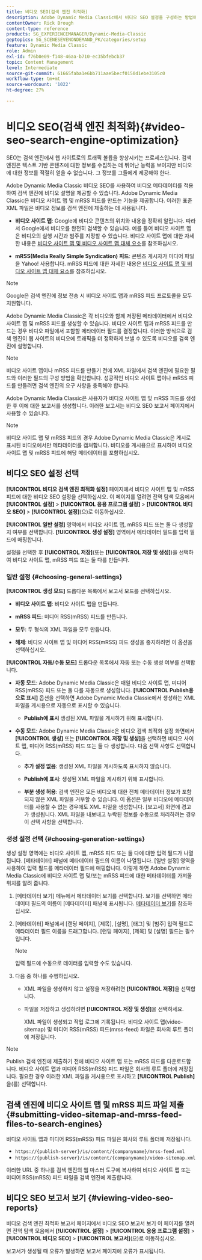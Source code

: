 ```yaml
---
title: 비디오 SEO(검색 엔진 최적화)
description: Adobe Dynamic Media Classic에서 비디오 SEO 설정을 구성하는 방법에 대해 알아봅니다.
contentOwner: Rick Brough
content-type: reference
products: SG_EXPERIENCEMANAGER/Dynamic-Media-Classic
geptopics: SG_SCENESEVENONDEMAND_PK/categories/setup
feature: Dynamic Media Classic
role: Admin
exl-id: f76b0e09-f148-46aa-b710-ec35bfebcb37
topic: Content Management
level: Intermediate
source-git-commit: 61665faba1e6bb711aae5becf0150d1ebe3105c0
workflow-type: tm+mt
source-wordcount: '1022'
ht-degree: 27%

---
```


# 비디오 SEO(검색 엔진 최적화){#video-seo-search-engine-optimization}

SEO는 검색 엔진에서 웹 사이트로의 트래픽 볼륨을 향상시키는 프로세스입니다. 검색 엔진은 텍스트 기반 콘텐츠에 대한 정보를 수집하는 데 뛰어난 능력을 보이지만 비디오에 대한 정보를 적절히 얻을 수 없습니다. 그 정보를 그들에게 제공해야 한다.

Adobe Dynamic Media Classic 비디오 SEO를 사용하여 비디오 메타데이터를 적용하여 검색 엔진에 비디오 설명을 제공할 수 있습니다. Adobe Dynamic Media Classic은 비디오 사이트 맵 및 mRSS 피드를 만드는 기능을 제공합니다. 이러한 표준 XML 파일은 비디오 정보를 검색 엔진에 제출하는 데 사용됩니다.

* **비디오 사이트 맵**: Google에 비디오 콘텐츠의 위치와 내용을 정확히 알립니다. 따라서 Google에서 비디오를 완전히 검색할 수 있습니다. 예를 들어 비디오 사이트 맵은 비디오의 실행 시간과 범주를 지정할 수 있습니다. 비디오 사이트 맵에 대한 자세한 내용은 [비디오 사이트 맵 및 비디오 사이트 맵 대체 요소](https://developers.google.com/search/docs/crawling-indexing/sitemaps/video-sitemaps?visit_id=637558394348624754-567115452&amp;rd=1)를 참조하십시오.

* **mRSS(Media Really Simple Syndication) 피드**: 콘텐츠 게시자가 미디어 파일을 Yahoo! 사용합니다. mRSS 피드에 대한 자세한 내용은 [비디오 사이트 맵 및 비디오 사이트 맵 대체 요소](https://developers.google.com/search/docs/crawling-indexing/sitemaps/video-sitemaps?visit_id=637558394348624754-567115452&amp;rd=1)를 참조하십시오.

>[!NOTE]
>
>Google은 검색 엔진에 정보 전송 시 비디오 사이트 맵과 mRSS 피드 프로토콜을 모두 지원합니다.

Adobe Dynamic Media Classic은 각 비디오와 함께 저장된 메타데이터에서 비디오 사이트 맵 및 mRSS 피드를 생성할 수 있습니다. 비디오 사이트 맵과 mRSS 피드를 만드는 경우 비디오 파일에서 포함할 메타데이터 필드를 결정합니다. 이러한 방식으로 검색 엔진이 웹 사이트의 비디오에 트래픽을 더 정확하게 보낼 수 있도록 비디오를 검색 엔진에 설명합니다.

>[!NOTE]
>
>비디오 사이트 맵이나 mRSS 피드를 만들기 전에 XML 파일에서 검색 엔진에 필요한 필드와 이러한 필드의 구성 방법을 확인합니다. 성공적인 비디오 사이트 맵이나 mRSS 피드를 만들려면 검색 엔진의 요구 사항을 충족해야 합니다.

Adobe Dynamic Media Classic은 사용자가 비디오 사이트 맵 및 mRSS 피드를 생성한 후 이에 대한 보고서를 생성합니다. 이러한 보고서는 비디오 SEO 보고서 페이지에서 사용할 수 있습니다.

>[!NOTE]
>
>비디오 사이트 맵 및 mRSS 피드의 경우 Adobe Dynamic Media Classic은 게시로 표시된 비디오에서만 메타데이터를 캡처합니다. 비디오를 게시용으로 표시하여 비디오 사이트 맵 및 mRSS 피드에 해당 메타데이터를 포함하십시오.

## 비디오 SEO 설정 선택

**[!UICONTROL 비디오 검색 엔진 최적화 설정]** 페이지에서 비디오 사이트 맵 및 mRSS 피드에 대한 비디오 SEO 설정을 선택하십시오. 이 페이지를 열려면 전역 탐색 모음에서 **[!UICONTROL 설정]** > **[!UICONTROL 응용 프로그램 설정]** > **[!UICONTROL 비디오 SEO]** > **[!UICONTROL 설정]**(으)로 이동하십시오.

**[!UICONTROL 일반 설정]** 영역에서 비디오 사이트 맵, mRSS 피드 또는 둘 다 생성할지 여부를 선택합니다. **[!UICONTROL 생성 설정]** 영역에서 메타데이터 필드를 입력 필드에 매핑합니다.

설정을 선택한 후 **[!UICONTROL 저장]**(또는 **[!UICONTROL 저장 및 생성]**)을 선택하여 비디오 사이트 맵, mRSS 피드 또는 둘 다를 만듭니다.

### 일반 설정 {#choosing-general-settings}

**[!UICONTROL 생성 모드]** 드롭다운 목록에서 보고서 모드를 선택하십시오.

* **비디오 사이트 맵**: 비디오 사이트 맵을 만듭니다.

* **mRSS 피드**: 미디어 RSS(mRSS) 피드를 만듭니다.

* **모두**: 두 형식의 XML 파일을 모두 만듭니다.

* **해제**: 비디오 사이트 맵 및 미디어 RSS(mRSS) 피드 생성을 중지하려면 이 옵션을 선택하십시오.

**[!UICONTROL 자동/수동 모드]** 드롭다운 목록에서 자동 또는 수동 생성 여부를 선택합니다.

* **자동 모드**: Adobe Dynamic Media Classic은 매일 비디오 사이트 맵, 미디어 RSS(mRSS) 피드 또는 둘 다를 자동으로 생성합니다. **[!UICONTROL Publish용으로 표시]** 옵션을 선택하면 Adobe Dynamic Media Classic에서 생성하는 XML 파일을 게시용으로 자동으로 표시할 수 있습니다.

   * **Publish에 표시** 생성된 XML 파일을 게시하기 위해 표시합니다.

* **수동 모드**: Adobe Dynamic Media Classic은 비디오 검색 최적화 설정 화면에서 **[!UICONTROL 생성]** 또는 **[!UICONTROL 저장 및 생성]**&#x200B;을 선택하면 비디오 사이트 맵, 미디어 RSS(mRSS) 피드 또는 둘 다 생성합니다. 다음 선택 사항도 선택합니다.

   * **추가 설정 없음**: 생성된 XML 파일을 게시하도록 표시하지 않습니다.

   * **Publish에 표시**: 생성된 XML 파일을 게시하기 위해 표시합니다.

   * **부분 생성 허용**: 검색 엔진은 모든 비디오에 대한 전체 메타데이터 정보가 포함되지 않은 XML 파일을 거부할 수 있습니다. 이 옵션은 일부 비디오에 메타데이터를 사용할 수 없는 경우에도 XML 파일을 생성합니다. [보고서] 화면에 경고가 생성됩니다. XML 파일을 내보내고 누락된 정보를 수동으로 처리하려는 경우 이 선택 사항을 선택합니다.

### 생성 설정 선택 {#choosing-generation-settings}

생성 설정 영역에는 비디오 사이트 맵, mRSS 피드 또는 둘 다에 대한 입력 필드가 나열됩니다. [메타데이터] 패널에 메타데이터 필드의 이름이 나열됩니다. [일반 설정] 영역을 사용하여 입력 필드를 메타데이터 필드에 매핑합니다. 이렇게 하면 Adobe Dynamic Media Classic에 비디오 사이트 맵 및/또는 mRSS 피드에 대한 메타데이터를 가져올 위치를 알려 줍니다.

1. [메타데이터 보기] 메뉴에서 메타데이터 보기를 선택합니다. 보기를 선택하면 메타데이터 필드의 이름이 [메타데이터] 패널에 표시됩니다.
[메타데이터 보기](application-setup.md#metadata_views)를 참조하십시오.
1. [메타데이터] 패널에서 [랜딩 페이지], [제목], [설명], [태그] 및 [범주] 입력 필드로 메타데이터 필드 이름을 드래그합니다. [랜딩 페이지], [제목] 및 [설명] 필드는 필수입니다.

   >[!NOTE]
   >
   >입력 필드에 수동으로 데이터를 입력할 수도 있습니다.

1. 다음 중 하나를 수행하십시오.

   * XML 파일을 생성하지 않고 설정을 저장하려면 **[!UICONTROL 저장]**&#x200B;을 선택합니다.
   * 파일을 저장하고 생성하려면 **[!UICONTROL 저장 및 생성]**&#x200B;을 선택하세요.

     XML 파일이 생성되고 작업 로그에 기록됩니다. 비디오 사이트 맵(video-sitemap) 및 미디어 RSS(mRSS) 피드(mrss-feed) 파일은 회사의 루트 폴더에 저장됩니다.

>[!NOTE]
>
>Publish 검색 엔진에 제출하기 전에 비디오 사이트 맵 또는 mRSS 피드를 다운로드합니다. 비디오 사이트 맵과 미디어 RSS(mRSS) 피드 파일은 회사의 루트 폴더에 저장됩니다. 필요한 경우 이러한 XML 파일을 게시용으로 표시하고 **[!UICONTROL Publish]**&#x200B;을(를) 선택합니다.

## 검색 엔진에 비디오 사이트 맵 및 mRSS 피드 파일 제출 {#submitting-video-sitemap-and-mrss-feed-files-to-search-engines}

비디오 사이트 맵과 미디어 RSS(mRSS) 피드 파일은 회사의 루트 폴더에 저장됩니다.

* `https://{publish-server}/is/content/{companyname}/mrss-feed.xml`
* `https://{publish-server}/is/content/{companyname}/video-sitemap.xml`

이러한 URL 중 하나를 검색 엔진의 웹 마스터 도구에 복사하여 비디오 사이트 맵 또는 미디어 RSS(mRSS) 피드 파일을 검색 엔진에 제출합니다.

## 비디오 SEO 보고서 보기 {#viewing-video-seo-reports}

비디오 검색 엔진 최적화 보고서 페이지에서 비디오 SEO 보고서 보기 이 페이지를 열려면 전역 탐색 모음에서 **[!UICONTROL 설정]** > **[!UICONTROL 응용 프로그램 설정]** > **[!UICONTROL 비디오 SEO]** > **[!UICONTROL 보고서]**(으)로 이동하십시오.

보고서가 생성될 때 오류가 발생하면 보고서 페이지에 오류가 표시됩니다.
